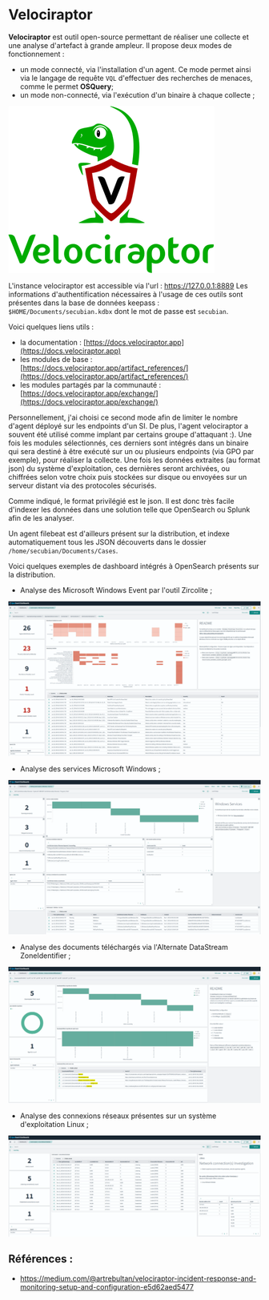 # Velociraptor



**Velociraptor** est outil open-source permettant de réaliser une collecte et une analyse d'artefact à grande ampleur.
Il propose deux modes de fonctionnement : 

- un mode connecté, via l'installation d'un agent. Ce mode permet ainsi via le langage de requête ```VQL``` d'effectuer des recherches de menaces, comme le permet **OSQuery**; 
- un mode non-connecté, via l'exécution d'un binaire à chaque collecte ;

![logo](./velociraptor_img/logo.svg)


L'instance velociraptor est accessible via l'url : https://127.0.0.1:8889
Les informations d'authentification nécessaires à l'usage de ces outils sont présentes dans la base de données keepass : ```$HOME/Documents/secubian.kdbx``` dont le mot de passe est ```secubian```.


Voici quelques liens utils : 

- la documentation : [https://docs.velociraptor.app](https://docs.velociraptor.app)
- les modules de base : [https://docs.velociraptor.app/artifact_references/](https://docs.velociraptor.app/artifact_references/)
- les modules partagés par la communauté : [https://docs.velociraptor.app/exchange/](https://docs.velociraptor.app/exchange/)


Personnellement, j'ai choisi ce second mode afin de limiter le nombre d'agent déployé sur les endpoints d'un SI.
De plus, l'agent velociraptor a souvent été utilisé comme implant par certains groupe d'attaquant :).
Une fois les modules sélectionnés, ces derniers sont intégrés dans un binaire qui sera destiné à être exécuté sur un ou plusieurs endpoints (via GPO par exemple), pour réaliser la collecte.
Une fois les données extraites (au format json) du système d'exploitation, ces dernières seront archivées, ou chiffrées selon votre choix puis stockées sur disque ou envoyées sur un serveur distant via des protocoles sécurisés.

Comme indiqué, le format privilégié est le json. Il est donc très facile d'indexer les données dans une solution telle que OpenSearch ou Splunk afin de les analyser. 

Un agent filebeat est d'ailleurs présent sur la distribution, et indexe automatiquement tous les JSON découverts dans le dossier ```/home/secubian/Documents/Cases```.

Voici quelques exemples de dashboard intégrés à OpenSearch présents sur la distribution.

- Analyse des Microsoft Windows Event par l'outil Zircolite ;

![dashboard_velociraptor_windows_zircolite.png](./velociraptor_img/dashboard_velociraptor_windows_zircolite.png)

- Analyse des services Microsoft Windows ;

![dashboard_velociraptor_windows_services.png](./velociraptor_img/dashboard_velociraptor_windows_services.png)

- Analyse des documents téléchargés via l'Alternate DataStream ZoneIdentifier ;

![dashboard_velociraptor_windows_zoneidentifier.png](./velociraptor_img/dashboard_velociraptor_windows_zoneidentifier.png)

- Analyse des connexions réseaux présentes sur un système d'exploitation Linux ;
 
![dashboard_velociraptor_linux_netstat.png](./velociraptor_img/dashboard_velociraptor_linux_netstat.png)

## Références : 
- https://medium.com/@artrebultan/velociraptor-incident-response-and-monitoring-setup-and-configuration-e5d62aed5477